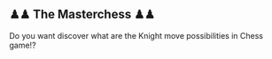 
## ♟♟ The Masterchess ♟♟

Do you want discover what are the Knight move possibilities in Chess game!?


